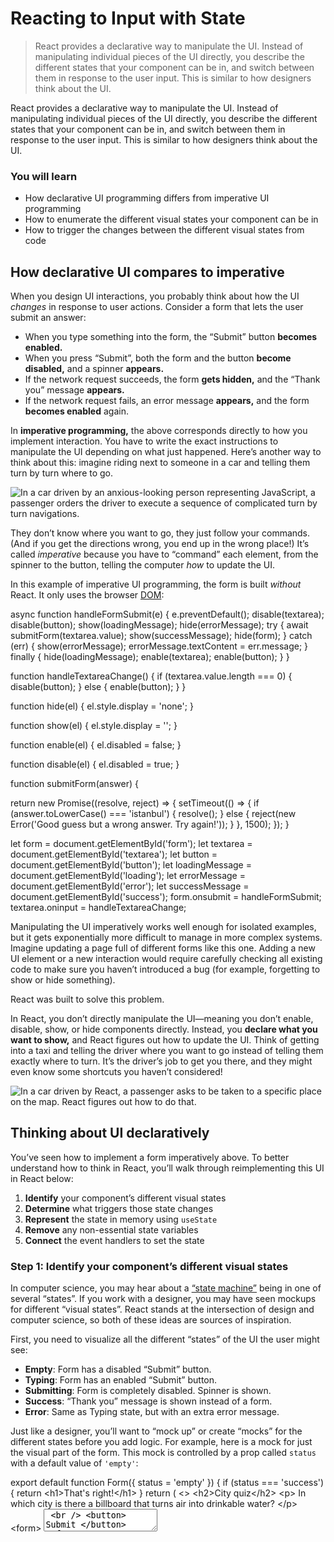 # Reacting to Input with State

> React provides a declarative way to manipulate the UI. Instead of manipulating individual pieces of the UI directly, you describe the different states that your component can be in, and switch between them in response to the user input. This is similar to how designers think about the UI.



React provides a declarative way to manipulate the UI. Instead of manipulating individual pieces of the UI directly, you describe the different states that your component can be in, and switch between them in response to the user input. This is similar to how designers think about the UI.

### You will learn

*   How declarative UI programming differs from imperative UI programming
*   How to enumerate the different visual states your component can be in
*   How to trigger the changes between the different visual states from code

## How declarative UI compares to imperative[](#how-declarative-ui-compares-to-imperative "Link for How declarative UI compares to imperative")

When you design UI interactions, you probably think about how the UI _changes_ in response to user actions. Consider a form that lets the user submit an answer:

*   When you type something into the form, the “Submit” button **becomes enabled.**
*   When you press “Submit”, both the form and the button **become disabled,** and a spinner **appears.**
*   If the network request succeeds, the form **gets hidden,** and the “Thank you” message **appears.**
*   If the network request fails, an error message **appears,** and the form **becomes enabled** again.

In **imperative programming,** the above corresponds directly to how you implement interaction. You have to write the exact instructions to manipulate the UI depending on what just happened. Here’s another way to think about this: imagine riding next to someone in a car and telling them turn by turn where to go.

![In a car driven by an anxious-looking person representing JavaScript, a passenger orders the driver to execute a sequence of complicated turn by turn navigations.](/images/docs/illustrations/i_imperative-ui-programming.png)

They don’t know where you want to go, they just follow your commands. (And if you get the directions wrong, you end up in the wrong place!) It’s called _imperative_ because you have to “command” each element, from the spinner to the button, telling the computer _how_ to update the UI.

In this example of imperative UI programming, the form is built _without_ React. It only uses the browser [DOM](https://developer.mozilla.org/en-US/docs/Web/API/Document_Object_Model):

async function handleFormSubmit(e) {
  e.preventDefault();
  disable(textarea);
  disable(button);
  show(loadingMessage);
  hide(errorMessage);
  try {
    await submitForm(textarea.value);
    show(successMessage);
    hide(form);
  } catch (err) {
    show(errorMessage);
    errorMessage.textContent = err.message;
  } finally {
    hide(loadingMessage);
    enable(textarea);
    enable(button);
  }
}

function handleTextareaChange() {
  if (textarea.value.length === 0) {
    disable(button);
  } else {
    enable(button);
  }
}

function hide(el) {
  el.style.display = 'none';
}

function show(el) {
  el.style.display = '';
}

function enable(el) {
  el.disabled = false;
}

function disable(el) {
  el.disabled = true;
}

function submitForm(answer) {
  
  return new Promise((resolve, reject) \=> {
    setTimeout(() \=> {
      if (answer.toLowerCase() === 'istanbul') {
        resolve();
      } else {
        reject(new Error('Good guess but a wrong answer. Try again!'));
      }
    }, 1500);
  });
}

let form = document.getElementById('form');
let textarea = document.getElementById('textarea');
let button = document.getElementById('button');
let loadingMessage = document.getElementById('loading');
let errorMessage = document.getElementById('error');
let successMessage = document.getElementById('success');
form.onsubmit = handleFormSubmit;
textarea.oninput = handleTextareaChange;

Manipulating the UI imperatively works well enough for isolated examples, but it gets exponentially more difficult to manage in more complex systems. Imagine updating a page full of different forms like this one. Adding a new UI element or a new interaction would require carefully checking all existing code to make sure you haven’t introduced a bug (for example, forgetting to show or hide something).

React was built to solve this problem.

In React, you don’t directly manipulate the UI—meaning you don’t enable, disable, show, or hide components directly. Instead, you **declare what you want to show,** and React figures out how to update the UI. Think of getting into a taxi and telling the driver where you want to go instead of telling them exactly where to turn. It’s the driver’s job to get you there, and they might even know some shortcuts you haven’t considered!

![In a car driven by React, a passenger asks to be taken to a specific place on the map. React figures out how to do that.](/images/docs/illustrations/i_declarative-ui-programming.png)

## Thinking about UI declaratively[](#thinking-about-ui-declaratively "Link for Thinking about UI declaratively")

You’ve seen how to implement a form imperatively above. To better understand how to think in React, you’ll walk through reimplementing this UI in React below:

1.  **Identify** your component’s different visual states
2.  **Determine** what triggers those state changes
3.  **Represent** the state in memory using `useState`
4.  **Remove** any non-essential state variables
5.  **Connect** the event handlers to set the state

### Step 1: Identify your component’s different visual states[](#step-1-identify-your-components-different-visual-states "Link for Step 1: Identify your component’s different visual states")

In computer science, you may hear about a [“state machine”](https://en.wikipedia.org/wiki/Finite-state_machine) being in one of several “states”. If you work with a designer, you may have seen mockups for different “visual states”. React stands at the intersection of design and computer science, so both of these ideas are sources of inspiration.

First, you need to visualize all the different “states” of the UI the user might see:

*   **Empty**: Form has a disabled “Submit” button.
*   **Typing**: Form has an enabled “Submit” button.
*   **Submitting**: Form is completely disabled. Spinner is shown.
*   **Success**: “Thank you” message is shown instead of a form.
*   **Error**: Same as Typing state, but with an extra error message.

Just like a designer, you’ll want to “mock up” or create “mocks” for the different states before you add logic. For example, here is a mock for just the visual part of the form. This mock is controlled by a prop called `status` with a default value of `'empty'`:

export default function Form({
  status = 'empty'
}) {
  if (status === 'success') {
    return <h1\>That's right!</h1\>
  }
  return (
    <\>
      <h2\>City quiz</h2\>
      <p\>
        In which city is there a billboard that turns air into drinkable water?
      </p\>
      <form\>
        <textarea />
        <br />
        <button\>
          Submit
        </button\>
      </form\>
    </\>
  )
}

You could call that prop anything you like, the naming is not important. Try editing `status = 'empty'` to `status = 'success'` to see the success message appear. Mocking lets you quickly iterate on the UI before you wire up any logic. Here is a more fleshed out prototype of the same component, still “controlled” by the `status` prop:

export default function Form({
  
  status = 'empty'
}) {
  if (status === 'success') {
    return <h1\>That's right!</h1\>
  }
  return (
    <\>
      <h2\>City quiz</h2\>
      <p\>
        In which city is there a billboard that turns air into drinkable water?
      </p\>
      <form\>
        <textarea disabled\={
          status === 'submitting'
        } />
        <br />
        <button disabled\={
          status === 'empty' ||
          status === 'submitting'
        }\>
          Submit
        </button\>
        {status === 'error' &&
          <p className\="Error"\>
            Good guess but a wrong answer. Try again!
          </p\>
        }
      </form\>
      </\>
  );
}

##### Deep Dive

#### Displaying many visual states at once[](#displaying-many-visual-states-at-once "Link for Displaying many visual states at once")

If a component has a lot of visual states, it can be convenient to show them all on one page:

import Form from './Form.js';

let statuses = \[
  'empty',
  'typing',
  'submitting',
  'success',
  'error',
\];

export default function App() {
  return (
    <\>
      {statuses.map(status \=> (
        <section key\={status}\>
          <h4\>Form ({status}):</h4\>
          <Form status\={status} />
        </section\>
      ))}
    </\>
  );
}

Pages like this are often called “living styleguides” or “storybooks”.

### Step 2: Determine what triggers those state changes[](#step-2-determine-what-triggers-those-state-changes "Link for Step 2: Determine what triggers those state changes")

You can trigger state updates in response to two kinds of inputs:

*   **Human inputs,** like clicking a button, typing in a field, navigating a link.
*   **Computer inputs,** like a network response arriving, a timeout completing, an image loading.

![A finger.](/images/docs/illustrations/i_inputs1.png)

Human inputs

![Ones and zeroes.](/images/docs/illustrations/i_inputs2.png)

Computer inputs

In both cases, **you must set [state variables](about:/learn/state-a-components-memory#anatomy-of-usestate) to update the UI.** For the form you’re developing, you will need to change state in response to a few different inputs:

*   **Changing the text input** (human) should switch it from the _Empty_ state to the _Typing_ state or back, depending on whether the text box is empty or not.
*   **Clicking the Submit button** (human) should switch it to the _Submitting_ state.
*   **Successful network response** (computer) should switch it to the _Success_ state.
*   **Failed network response** (computer) should switch it to the _Error_ state with the matching error message.

To help visualize this flow, try drawing each state on paper as a labeled circle, and each change between two states as an arrow. You can sketch out many flows this way and sort out bugs long before implementation.

![Flow chart moving left to right with 5 nodes. The first node labeled 'empty' has one edge labeled 'start typing' connected to a node labeled 'typing'. That node has one edge labeled 'press submit' connected to a node labeled 'submitting', which has two edges. The left edge is labeled 'network error' connecting to a node labeled 'error'. The right edge is labeled 'network success' connecting to a node labeled 'success'.](/_next/image?url=%2Fimages%2Fdocs%2Fdiagrams%2Fresponding_to_input_flow.dark.png&w=1920&q=75)

![Flow chart moving left to right with 5 nodes. The first node labeled 'empty' has one edge labeled 'start typing' connected to a node labeled 'typing'. That node has one edge labeled 'press submit' connected to a node labeled 'submitting', which has two edges. The left edge is labeled 'network error' connecting to a node labeled 'error'. The right edge is labeled 'network success' connecting to a node labeled 'success'.](/_next/image?url=%2Fimages%2Fdocs%2Fdiagrams%2Fresponding_to_input_flow.png&w=1920&q=75)

Form states

### Step 3: Represent the state in memory with `useState`[](#step-3-represent-the-state-in-memory-with-usestate "Link for this heading")

Next you’ll need to represent the visual states of your component in memory with [`useState`.](/reference/react/useState) Simplicity is key: each piece of state is a “moving piece”, and **you want as few “moving pieces” as possible.** More complexity leads to more bugs!

Start with the state that _absolutely must_ be there. For example, you’ll need to store the `answer` for the input, and the `error` (if it exists) to store the last error:

    const [answer, setAnswer] = useState('');const [error, setError] = useState(null);

Then, you’ll need a state variable representing which one of the visual states that you want to display. There’s usually more than a single way to represent that in memory, so you’ll need to experiment with it.

If you struggle to think of the best way immediately, start by adding enough state that you’re _definitely_ sure that all the possible visual states are covered:

    const [isEmpty, setIsEmpty] = useState(true);const [isTyping, setIsTyping] = useState(false);const [isSubmitting, setIsSubmitting] = useState(false);const [isSuccess, setIsSuccess] = useState(false);const [isError, setIsError] = useState(false);

Your first idea likely won’t be the best, but that’s ok—refactoring state is a part of the process!

### Step 4: Remove any non-essential state variables[](#step-4-remove-any-non-essential-state-variables "Link for Step 4: Remove any non-essential state variables")

You want to avoid duplication in the state content so you’re only tracking what is essential. Spending a little time on refactoring your state structure will make your components easier to understand, reduce duplication, and avoid unintended meanings. Your goal is to **prevent the cases where the state in memory doesn’t represent any valid UI that you’d want a user to see.** (For example, you never want to show an error message and disable the input at the same time, or the user won’t be able to correct the error!)

Here are some questions you can ask about your state variables:

*   **Does this state cause a paradox?** For example, `isTyping` and `isSubmitting` can’t both be `true`. A paradox usually means that the state is not constrained enough. There are four possible combinations of two booleans, but only three correspond to valid states. To remove the “impossible” state, you can combine these into a `status` that must be one of three values: `'typing'`, `'submitting'`, or `'success'`.
*   **Is the same information available in another state variable already?** Another paradox: `isEmpty` and `isTyping` can’t be `true` at the same time. By making them separate state variables, you risk them going out of sync and causing bugs. Fortunately, you can remove `isEmpty` and instead check `answer.length === 0`.
*   **Can you get the same information from the inverse of another state variable?** `isError` is not needed because you can check `error !== null` instead.

After this clean-up, you’re left with 3 (down from 7!) _essential_ state variables:

    const [answer, setAnswer] = useState('');const [error, setError] = useState(null);const [status, setStatus] = useState('typing'); // 'typing', 'submitting', or 'success'

You know they are essential, because you can’t remove any of them without breaking the functionality.

##### Deep Dive

#### Eliminating “impossible” states with a reducer[](#eliminating-impossible-states-with-a-reducer "Link for Eliminating “impossible” states with a reducer")

These three variables are a good enough representation of this form’s state. However, there are still some intermediate states that don’t fully make sense. For example, a non-null `error` doesn’t make sense when `status` is `'success'`. To model the state more precisely, you can [extract it into a reducer.](/learn/extracting-state-logic-into-a-reducer) Reducers let you unify multiple state variables into a single object and consolidate all the related logic!

### Step 5: Connect the event handlers to set state[](#step-5-connect-the-event-handlers-to-set-state "Link for Step 5: Connect the event handlers to set state")

Lastly, create event handlers that update the state. Below is the final form, with all event handlers wired up:

import { useState } from 'react';

export default function Form() {
  const \[answer, setAnswer\] = useState('');
  const \[error, setError\] = useState(null);
  const \[status, setStatus\] = useState('typing');

  if (status === 'success') {
    return <h1\>That's right!</h1\>
  }

  async function handleSubmit(e) {
    e.preventDefault();
    setStatus('submitting');
    try {
      await submitForm(answer);
      setStatus('success');
    } catch (err) {
      setStatus('typing');
      setError(err);
    }
  }

  function handleTextareaChange(e) {
    setAnswer(e.target.value);
  }

  return (
    <\>
      <h2\>City quiz</h2\>
      <p\>
        In which city is there a billboard that turns air into drinkable water?
      </p\>
      <form onSubmit\={handleSubmit}\>
        <textarea
          value\={answer}
          onChange\={handleTextareaChange}
          disabled\={status === 'submitting'}
        />
        <br />
        <button disabled\={
          answer.length === 0 ||
          status === 'submitting'
        }\>
          Submit
        </button\>
        {error !== null &&
          <p className\="Error"\>
            {error.message}
          </p\>
        }
      </form\>
    </\>
  );
}

function submitForm(answer) {
  
  return new Promise((resolve, reject) \=> {
    setTimeout(() \=> {
      let shouldError = answer.toLowerCase() !== 'lima'
      if (shouldError) {
        reject(new Error('Good guess but a wrong answer. Try again!'));
      } else {
        resolve();
      }
    }, 1500);
  });
}

Although this code is longer than the original imperative example, it is much less fragile. Expressing all interactions as state changes lets you later introduce new visual states without breaking existing ones. It also lets you change what should be displayed in each state without changing the logic of the interaction itself.

## Recap[](#recap "Link for Recap")

*   Declarative programming means describing the UI for each visual state rather than micromanaging the UI (imperative).
*   When developing a component:
    1.  Identify all its visual states.
    2.  Determine the human and computer triggers for state changes.
    3.  Model the state with `useState`.
    4.  Remove non-essential state to avoid bugs and paradoxes.
    5.  Connect the event handlers to set state.

#### 

Challenge 1 of 3:

Add and remove a CSS class[](#add-and-remove-a-css-class "Link for this heading")

Make it so that clicking on the picture _removes_ the `background--active` CSS class from the outer `<div>`, but _adds_ the `picture--active` class to the `<img>`. Clicking the background again should restore the original CSS classes.

Visually, you should expect that clicking on the picture removes the purple background and highlights the picture border. Clicking outside the picture highlights the background, but removes the picture border highlight.
